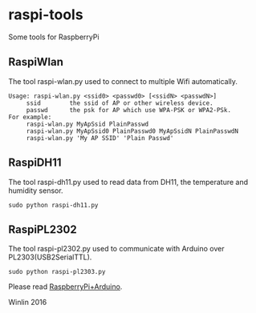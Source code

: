 # raspi-tools

Some tools for RaspberryPi

## RaspiWlan

The tool raspi-wlan.py used to connect to multiple Wifi automatically.
```
Usage: raspi-wlan.py <ssid0> <passwd0> [<ssidN> <passwdN>]
     ssid        the ssid of AP or other wireless device.
     passwd      the psk for AP which use WPA-PSK or WPA2-PSk.
For example:
     raspi-wlan.py MyApSsid PlainPasswd
     raspi-wlan.py MyApSsid0 PlainPasswd0 MyApSsidN PlainPasswdN
     raspi-wlan.py 'My AP SSID' 'Plain Passwd'
```

## RaspiDH11

The tool raspi-dh11.py used to read data from DH11, the temperature and humidity sensor.
```
sudo python raspi-dh11.py
```

## RaspiPL2302

The tool raspi-pl2302.py used to communicate with Arduino over PL2303(USB2SerialTTL).
```
sudo python raspi-pl2303.py
```

Please read [RaspberryPi+Arduino](http://blog.csdn.net/win_lin/article/details/50545678).

Winlin 2016
